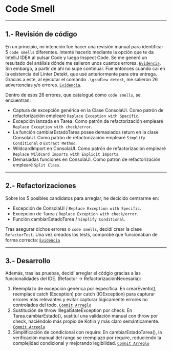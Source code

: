 # Code Smell

---

## 1.- Revisión de código

En un principio, mi intención fue hacer una revisión manual para identificar 5 `code smells` diferentes. Intenté hacerlo mediante la opción que te da IntelliJ IDEA al pulsar Code y luego Inspect Code. Se me generó un resultado del análisis dónde me salieron unos cuantos errores. [`Evidencia`](https://github.com/moraalees/TaskManagerEntornos/blob/cristian/images/codeSmells/Captura%20de%20pantalla%202025-05-20%20165626.png). Sin embargo, a partir de ahí no supe continuar. Fue entonces cuando caí en la existencia del Linter Detekt, que usé anteriormente para otra entrega. Gracias a este, al ejecutar el comando `.\gradlew detekt`, me salieron 26 advertencias y/o errores. [`Evidencia`](https://github.com/moraalees/TaskManagerEntornos/blob/cristian/images/codeSmells/Captura%20de%20pantalla%202025-05-20%20171510.png).

Dentro de esos 26 errores, que catalogué como `code smells`, se encuentran:
- Captura de excepción genérica en la Clase ConsolaUI. Como patrón de refactorización emplearé `Replace Exception with Specific`.
- Excepción lanzada en Tarea. Como patrón de refactorización emplearé `Replace Exception with check/error`.
- La función cambiarEstadoTarea posee demasiados return en la clase ConsolaUI. Como patrón de refactorización emplearé `Simplify Conditional` o `Extract Method`.
- WildcardImport en ConsolaUI. Como patrón de refactorización emplearé `Replace Wildcard Imports with Explicit Imports`.
- Demasiadas funciones en ConsolaUI. Como patrón de refactorización emplearé `Split Class`.

---

## 2.- Refactorizaciones

Sobre los 5 posibles candidatos para arreglar, he decicido centrarme en:
- Excepción de ConsolaUI / `Replace Exception with Specific`.
- Excepción de Tarea / `Replace Exception with check/error`.
- Función cambiarEstadoTarea / `Simplify Conditional`.

Tras asegurar dichos errores o `code smells`, decidí crear la clase `RefactorTest`. Una vez creados los tests, comprobé que funcionaban de forma correcta: [`Evidencia`](https://github.com/moraalees/TaskManagerEntornos/blob/cristian/images/codeSmells/Captura%20de%20pantalla%202025-05-20%20233821.png)

---

## 3.- Desarrollo

Además, tras las pruebas, decidí arreglar el códgio gracias a las funcionalidades del IDE. (Refactor -> RefactorizaciónNecesaria):

1. Reemplazo de excepción genérica por específica: En crearEvento(), reemplacé catch (Exception) por catch (IOException) para capturar errores más relevantes y evitar capturar lógicamente errores no controlados del todo. [`Commit Arreglo`](https://github.com/moraalees/TaskManagerEntornos/commit/4edb29601781829bc2821755f7f996573a67d03e)
2. Sustitución de throw IllegalStateException por check: En Tarea.cambiarEstado(), sustituí una validación manual con throw por check, haciéndolo más propio de Kotlin y más claro semánticamente. [`Commit Arreglo`](https://github.com/moraalees/TaskManagerEntornos/commit/1b652a8820e12b43d377038a3a34c2901f42fa07)
3. Simplificación de condicional con require: En cambiarEstadoTarea(), la verificación manual del rango se reemplazó por require, reduciendo la complejidad condicional y mejorando legibilidad. [`Commit Arreglo`](https://github.com/moraalees/TaskManagerEntornos/commit/e3e382fc195f8dc4b7bab8952702f1f382ffe1ca)
